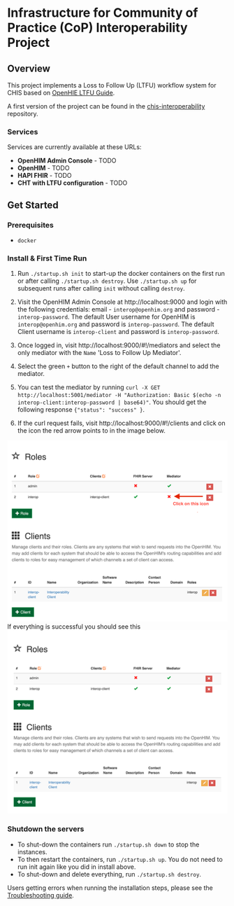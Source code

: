 # Infrastructure for Community of Practice (CoP) Interoperability Project

## Overview
This project implements a Loss to Follow Up (LTFU) workflow system for CHIS based on [OpenHIE LTFU Guide](https://wiki.ohie.org/display/SUB/Use+Case+Summary:+Request+Community+Based+Follow-Up).

A first version of the project can be found in the [chis-interoperability](https://github.com/medic/chis-interoperability) repository.

### Services
Services are currently available at these URLs:

* **OpenHIM Admin Console** - TODO
* **OpenHIM** - TODO 
* **HAPI FHIR** - TODO
* **CHT with LTFU configuration** - TODO

## Get Started

### Prerequisites
- `docker`

### Install & First Time Run

1. Run `./startup.sh init` to start-up the docker containers on the first run or after calling `./startup.sh destroy`. Use `./startup.sh up` for subsequent runs after calling `init` without calling `destroy`.

1. Visit the OpenHIM Admin Console at http://localhost:9000 and login with the following credentials: email - `interop@openhim.org` and password - `interop-password`. The default User username for OpenHIM is `interop@openhim.org` and password is `interop-password`. The default Client username is `interop-client` and password is `interop-password`.

1. Once logged in, visit http://localhost:9000/#!/mediators and select the only mediator with the `Name` 'Loss to Follow Up Mediator'.

1. Select the green `+` button to the right of the default channel to add the mediator.

1. You can test the mediator by running `curl -X GET http://localhost:5001/mediator -H "Authorization: Basic $(echo -n interop-client:interop-password | base64)"`. You should get the following response `{"status": "success" }`.

1. If the curl request fails, visit http://localhost:9000/#!/clients and click on the icon the red arrow points to in the image below.

![](./docs/images/bad-client-screen.png) If everything is successful you should see this ![](./docs/images/good-client-screen.png)

### Shutdown the servers

- To shut-down the containers run `./startup.sh down` to stop the instances.
- To then restart the containers, run `./startup.sh up`. You do not need to run init again like you did in install above.
- To shut-down and delete everything, run `./startup.sh destroy`.

Users getting errors when running the installation steps, please see the [Troubleshooting guide](/troubleshooting.md).
